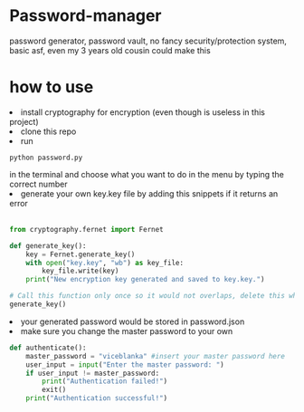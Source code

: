 # Password-manager
password generator, password vault, no fancy security/protection system, basic asf, even my 3 years old cousin could make this

# how to use
<li>install cryptography for encryption (even though is useless in this project)</li>
<li>clone this repo</li>
<li>run <pre><code>python password.py</code></pre> in the terminal and choose what you want to do in the menu by typing the correct number</li>
<li>generate your own key.key file by adding this snippets if it returns an error</li>

<br>

```python
from cryptography.fernet import Fernet

def generate_key():
    key = Fernet.generate_key()
    with open("key.key", "wb") as key_file:
        key_file.write(key)
    print("New encryption key generated and saved to key.key.")

# Call this function only once so it would not overlaps, delete this when you already run the command once
generate_key()

```
<li>your generated password would be stored in password.json</li>
<li>make sure you change the master password to your own</li>

```python
def authenticate():
    master_password = "viceblanka" #insert your master password here
    user_input = input("Enter the master password: ")
    if user_input != master_password:
        print("Authentication failed!")
        exit()
    print("Authentication successful!")
